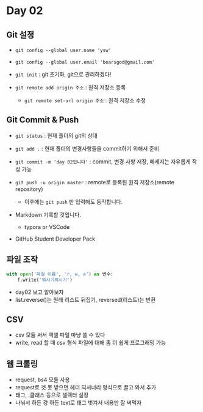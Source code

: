# Day 02

## Git  설정

* `git config --global user.name 'ysw'`
* `git config --global user.email 'bearsgod@gmail.com'`

* `git init` : git 초기화, git으로 관리하겠다!
* `git remote add origin 주소` : 원격 저장소 등록
  * `git remote set-url origin 주소` : 원격 저장소 수정



## Git Commit & Push

* `git status` : 현재 폴더의 git의 상태
* `git add .` : 현재 폴더의 변경사항들을 commit하기 위해서 준비
* `git commit -m 'day 02입니다'` : commit, 변경 사항 저장, 메세지는 자유롭게 작성 가능
* `git push -u origin master` : remote로 등록된 원격 저장소(remote repository)
  * 이후에는 `git push` 만 입력해도 동작합니다.



* Markdown 기록할 것입니다.
  * typora or VSCode
* GitHub Student Developer Pack



## 파일 조작

```python
with open('파일 이름', 'r, w, a') as 변수:
    f.write('뭐시기뭐시기')
```

* day02 보고 알아보자
* list.reverse()는 원래 리스트 뒤집기, reversed(리스트)는 반환



## CSV

* csv 모듈 써서 엑셀 파일 마냥 쓸 수 있다
* write, read 할 때 csv 형식 파일에 대해 좀 더 쉽게 프로그래밍 가능



## 웹 크롤링

* request, bs4 모듈 사용
* request로 겟 못 받으면 헤더 딕셔너리 형식으로 끌고 와서 추가
* 태그, .클래스 등으로 셀렉터 설정
* 나눠서 하든 걍 하든 text로 태그 벗겨서 내용만 잘 써먹자